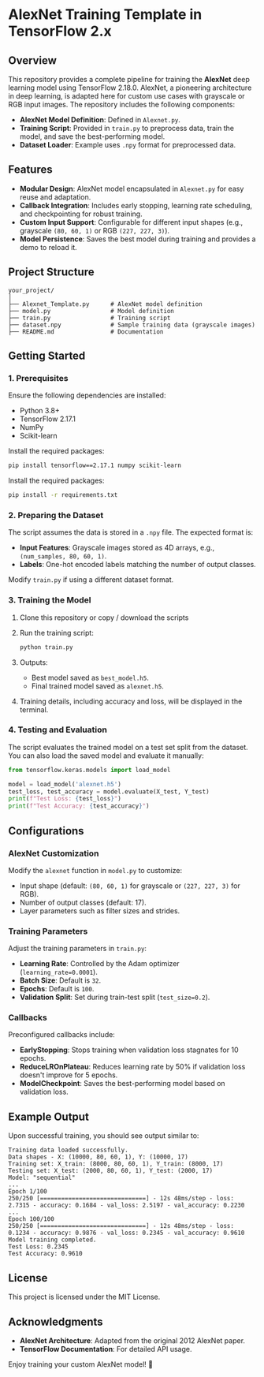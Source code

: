 # AlexNet Training Template in TensorFlow 2.x

## Overview
This repository provides a complete pipeline for training the **AlexNet** deep learning model using TensorFlow 2.18.0. AlexNet, a pioneering architecture in deep learning, is adapted here for custom use cases with grayscale or RGB input images. The repository includes the following components:

- **AlexNet Model Definition**: Defined in `Alexnet.py`.
- **Training Script**: Provided in `train.py` to preprocess data, train the model, and save the best-performing model.
- **Dataset Loader**: Example uses `.npy` format for preprocessed data.

## Features
- **Modular Design**: AlexNet model encapsulated in `Alexnet.py` for easy reuse and adaptation.
- **Callback Integration**: Includes early stopping, learning rate scheduling, and checkpointing for robust training.
- **Custom Input Support**: Configurable for different input shapes (e.g., grayscale `(80, 60, 1)` or RGB `(227, 227, 3)`).
- **Model Persistence**: Saves the best model during training and provides a demo to reload it.

## Project Structure
```
your_project/
│
├── Alexnet_Template.py      # AlexNet model definition
├── model.py                 # Model definition
├── train.py                 # Training script
├── dataset.npy              # Sample training data (grayscale images)
├── README.md                # Documentation
```

## Getting Started

### 1. Prerequisites
Ensure the following dependencies are installed:
- Python 3.8+
- TensorFlow 2.17.1
- NumPy
- Scikit-learn

Install the required packages:
```bash
pip install tensorflow==2.17.1 numpy scikit-learn
```

Install the required packages:
```bash
pip install -r requirements.txt
```

### 2. Preparing the Dataset
The script assumes the data is stored in a `.npy` file. The expected format is:
- **Input Features**: Grayscale images stored as 4D arrays, e.g., `(num_samples, 80, 60, 1)`.
- **Labels**: One-hot encoded labels matching the number of output classes.

Modify `train.py` if using a different dataset format.

### 3. Training the Model
1. Clone this repository or copy / download the scripts

2. Run the training script:
    ```bash
    python train.py
    ```

3. Outputs:
    - Best model saved as `best_model.h5`.
    - Final trained model saved as `alexnet.h5`.

4. Training details, including accuracy and loss, will be displayed in the terminal.

### 4. Testing and Evaluation
The script evaluates the trained model on a test set split from the dataset. You can also load the saved model and evaluate it manually:
```python
from tensorflow.keras.models import load_model

model = load_model('alexnet.h5')
test_loss, test_accuracy = model.evaluate(X_test, Y_test)
print(f"Test Loss: {test_loss}")
print(f"Test Accuracy: {test_accuracy}")
```

## Configurations

### AlexNet Customization
Modify the `alexnet` function in `model.py` to customize:
- Input shape (default: `(80, 60, 1)` for grayscale or `(227, 227, 3)` for RGB).
- Number of output classes (default: 17).
- Layer parameters such as filter sizes and strides.

### Training Parameters
Adjust the training parameters in `train.py`:
- **Learning Rate**: Controlled by the Adam optimizer (`learning_rate=0.0001`).
- **Batch Size**: Default is `32`.
- **Epochs**: Default is `100`.
- **Validation Split**: Set during train-test split (`test_size=0.2`).

### Callbacks
Preconfigured callbacks include:
- **EarlyStopping**: Stops training when validation loss stagnates for 10 epochs.
- **ReduceLROnPlateau**: Reduces learning rate by 50% if validation loss doesn't improve for 5 epochs.
- **ModelCheckpoint**: Saves the best-performing model based on validation loss.

## Example Output
Upon successful training, you should see output similar to:
```
Training data loaded successfully.
Data shapes - X: (10000, 80, 60, 1), Y: (10000, 17)
Training set: X_train: (8000, 80, 60, 1), Y_train: (8000, 17)
Testing set: X_test: (2000, 80, 60, 1), Y_test: (2000, 17)
Model: "sequential"
...
Epoch 1/100
250/250 [==============================] - 12s 48ms/step - loss: 2.7315 - accuracy: 0.1684 - val_loss: 2.5197 - val_accuracy: 0.2230
...
Epoch 100/100
250/250 [==============================] - 12s 48ms/step - loss: 0.1234 - accuracy: 0.9876 - val_loss: 0.2345 - val_accuracy: 0.9610
Model training completed.
Test Loss: 0.2345
Test Accuracy: 0.9610
```

## License
This project is licensed under the MIT License.

## Acknowledgments
- **AlexNet Architecture**: Adapted from the original 2012 AlexNet paper.
- **TensorFlow Documentation**: For detailed API usage.

Enjoy training your custom AlexNet model! 🚀